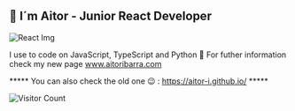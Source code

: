 ##  👋 I´m Aitor - Junior React Developer 

![React Img](https://external-content.duckduckgo.com/iu/?u=https%3A%2F%2Ftse1.mm.bing.net%2Fth%3Fid%3DOIP.zCwu_6DK9X3hczk_iF4MBgHaEM%26pid%3DApi&f=1)


I use to code on JavaScript, TypeScript and Python 🐍 
For futher information check my new page www.aitoribarra.com 

***** You can also check the old one 😉 : https://aitor-i.github.io/ *****

![Visitor Count](https://profile-counter.glitch.me/{aitor-i}/count.svg)
